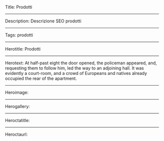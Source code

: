 Title: Prodotti

----

Description: Descrizione SEO prodotti

----

Tags: prodotti

----

Herotitle: Prodotti

----

Herotext: At half-past eight the door opened, the policeman appeared, and, requesting them to follow him, led the way to an adjoining hall. It was evidently a court-room, and a crowd of Europeans and natives already occupied the rear of the apartment.

----

Heroimage: 

----

Herogallery: 

----

Heroctatitle: 

----

Heroctaurl: 